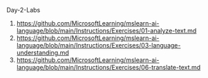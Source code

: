 Day-2-Labs
1. https://github.com/MicrosoftLearning/mslearn-ai-language/blob/main/Instructions/Exercises/01-analyze-text.md
2. https://github.com/MicrosoftLearning/mslearn-ai-language/blob/main/Instructions/Exercises/03-language-understanding.md
3. https://github.com/MicrosoftLearning/mslearn-ai-language/blob/main/Instructions/Exercises/06-translate-text.md
